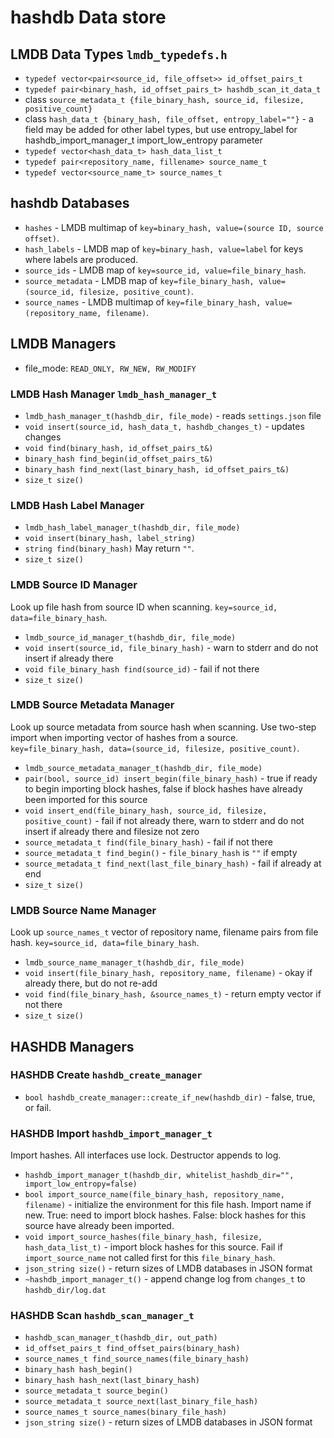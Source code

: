 # hashdb Data store

## LMDB Data Types `lmdb_typedefs.h`
* `typedef vector<pair<source_id, file_offset>> id_offset_pairs_t`
* `typedef pair<binary_hash, id_offset_pairs_t> hashdb_scan_it_data_t`
* class `source_metadata_t {file_binary_hash, source_id, filesize, positive_count}`
* class `hash_data_t {binary_hash, file_offset, entropy_label=""}` - a field may be added for other label types, but use entropy_label for hashdb_import_manager_t import_low_entropy parameter
* `typedef vector<hash_data_t> hash_data_list_t`
* `typedef pair<repository_name, fillename> source_name_t`
* `typedef vector<source_name_t> source_names_t`

## hashdb Databases
* `hashes` - LMDB multimap of `key=binary_hash, value=(source ID, source offset)`.
* `hash_labels` - LMDB map of `key=binary_hash, value=label` for keys where labels are produced.
* `source_ids` - LMDB map of `key=source_id, value=file_binary_hash`.
* `source_metadata` - LMDB map of `key=file_binary_hash, value=(source_id, filesize, positive_count)`.
* `source_names` - LMDB multimap of `key=file_binary_hash, value=(repository_name, filename)`.

## LMDB Managers

* file_mode: `READ_ONLY, RW_NEW, RW_MODIFY`

### LMDB Hash Manager `lmdb_hash_manager_t`

* `lmdb_hash_manager_t(hashdb_dir, file_mode)` - reads `settings.json` file
* `void insert(source_id, hash_data_t, hashdb_changes_t)` - updates changes
* `void find(binary_hash, id_offset_pairs_t&)`
* `binary_hash find_begin(id_offset_pairs_t&)`
* `binary_hash find_next(last_binary_hash, id_offset_pairs_t&)`
* `size_t size()`

### LMDB Hash Label Manager

* `lmdb_hash_label_manager_t(hashdb_dir, file_mode)`
* `void insert(binary_hash, label_string)`
* `string find(binary_hash)`  May return `""`.
* `size_t size()`

### LMDB Source ID Manager
Look up file hash from source ID when scanning.  `key=source_id, data=file_binary_hash`.

* `lmdb_source_id_manager_t(hashdb_dir, file_mode)`
* `void insert(source_id, file_binary_hash)` - warn to stderr and do not insert if already there
* `void file_binary_hash find(source_id)` - fail if not there
* `size_t size()`

### LMDB Source Metadata Manager
Look up source metadata from source hash when scanning.
Use two-step import when importing vector of hashes from a source.
`key=file_binary_hash, data=(source_id, filesize, positive_count)`.

* `lmdb_source_metadata_manager_t(hashdb_dir, file_mode)`
* `pair(bool, source_id) insert_begin(file_binary_hash)` - true if ready to begin importing block hashes, false if block hashes have already been imported for this source
* `void insert_end(file_binary_hash, source_id, filesize, positive_count)` - fail if not already there, warn to stderr and do not insert if already there and filesize not zero
* `source_metadata_t find(file_binary_hash)` - fail if not there
* `source_metadata_t find_begin()` - `file_binary_hash` is `""` if empty
* `source_metadata_t find_next(last_file_binary_hash)` - fail if already at end
* `size_t size()`

### LMDB Source Name Manager
Look up `source_names_t` vector of repository name, filename pairs from file hash.
`key=source_id, data=file_binary_hash`.

* `lmdb_source_name_manager_t(hashdb_dir, file_mode)`
* `void insert(file_binary_hash, repository_name, filename)` - okay if already there, but do not re-add
* `void find(file_binary_hash, &source_names_t)` - return empty vector if not there
* `size_t size()`


## HASHDB Managers
### HASHDB Create `hashdb_create_manager`
* `bool hashdb_create_manager::create_if_new(hashdb_dir)` - false, true, or fail.
### HASHDB Import `hashdb_import_manager_t`
Import hashes.  All interfaces use lock.  Destructor appends to log.

* `hashdb_import_manager_t(hashdb_dir, whitelist_hashdb_dir="", import_low_entropy=false)`
* `bool import_source_name(file_binary_hash, repository_name, filename)` - initialize the environment for this file hash.  Import name if new.  True: need to import block hashes.  False: block hashes for this source have already been imported.
* `void import_source_hashes(file_binary_hash, filesize, hash_data_list_t)` - import block hashes for this source.  Fail if `import_source_name` not called first for this `file_binary_hash`.
* `json_string size()` - return sizes of LMDB databases in JSON format
* `~hashdb_import_manager_t()` - append change log from `changes_t` to `hashdb_dir/log.dat`

### HASHDB Scan `hashdb_scan_manager_t`
* `hashdb_scan_manager_t(hashdb_dir, out_path)`
* `id_offset_pairs_t find_offset_pairs(binary_hash)`
* `source_names_t find_source_names(file_binary_hash)`
* `binary_hash hash_begin()`
* `binary_hash hash_next(last_binary_hash)`
* `source_metadata_t source_begin()`
* `source_metadata_t source_next(last_binary_file_hash)`
* `source_names_t source_names(binary_file_hash)`
* `json_string size()` - return sizes of LMDB databases in JSON format


